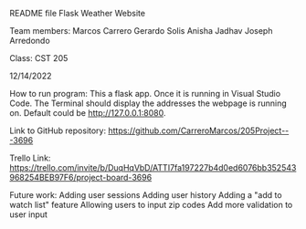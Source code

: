 README file
Flask Weather Website

Team members:
Marcos Carrero 
Gerardo Solis 
Anisha Jadhav 
Joseph Arredondo

Class: CST 205

12/14/2022

How to run program:
This a flask app. Once it is running in Visual Studio Code. The Terminal should display the addresses the webpage is running on. Default could be http://127.0.0.1:8080.

Link to GitHub repository:
https://github.com/CarreroMarcos/205Project---3696

Trello Link:
https://trello.com/invite/b/DuqHqVbD/ATTI7fa197227b4d0ed6076bb352543968254BEB97F6/project-board-3696 

Future work:
Adding user sessions
Adding user history
Adding a "add to watch list" feature 
Allowing users to input zip codes 
Add more validation to user input